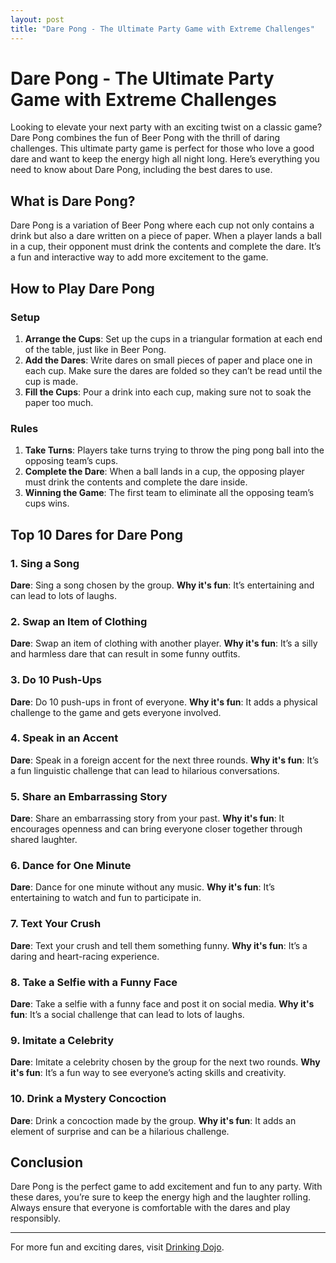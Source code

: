 ```yaml
---
layout: post
title: "Dare Pong - The Ultimate Party Game with Extreme Challenges"
---
```


# Dare Pong - The Ultimate Party Game with Extreme Challenges

Looking to elevate your next party with an exciting twist on a classic game? Dare Pong combines the fun of Beer Pong with the thrill of daring challenges. This ultimate party game is perfect for those who love a good dare and want to keep the energy high all night long. Here’s everything you need to know about Dare Pong, including the best dares to use.

## What is Dare Pong?

Dare Pong is a variation of Beer Pong where each cup not only contains a drink but also a dare written on a piece of paper. When a player lands a ball in a cup, their opponent must drink the contents and complete the dare. It’s a fun and interactive way to add more excitement to the game.

## How to Play Dare Pong

### Setup
1. **Arrange the Cups**: Set up the cups in a triangular formation at each end of the table, just like in Beer Pong.
2. **Add the Dares**: Write dares on small pieces of paper and place one in each cup. Make sure the dares are folded so they can’t be read until the cup is made.
3. **Fill the Cups**: Pour a drink into each cup, making sure not to soak the paper too much.

### Rules
1. **Take Turns**: Players take turns trying to throw the ping pong ball into the opposing team’s cups.
2. **Complete the Dare**: When a ball lands in a cup, the opposing player must drink the contents and complete the dare inside.
3. **Winning the Game**: The first team to eliminate all the opposing team’s cups wins.

## Top 10 Dares for Dare Pong

### 1. Sing a Song
**Dare**: Sing a song chosen by the group.
**Why it's fun**: It’s entertaining and can lead to lots of laughs.

### 2. Swap an Item of Clothing
**Dare**: Swap an item of clothing with another player.
**Why it's fun**: It’s a silly and harmless dare that can result in some funny outfits.

### 3. Do 10 Push-Ups
**Dare**: Do 10 push-ups in front of everyone.
**Why it's fun**: It adds a physical challenge to the game and gets everyone involved.

### 4. Speak in an Accent
**Dare**: Speak in a foreign accent for the next three rounds.
**Why it's fun**: It’s a fun linguistic challenge that can lead to hilarious conversations.

### 5. Share an Embarrassing Story
**Dare**: Share an embarrassing story from your past.
**Why it's fun**: It encourages openness and can bring everyone closer together through shared laughter.

### 6. Dance for One Minute
**Dare**: Dance for one minute without any music.
**Why it's fun**: It’s entertaining to watch and fun to participate in.

### 7. Text Your Crush
**Dare**: Text your crush and tell them something funny.
**Why it's fun**: It’s a daring and heart-racing experience.

### 8. Take a Selfie with a Funny Face
**Dare**: Take a selfie with a funny face and post it on social media.
**Why it's fun**: It’s a social challenge that can lead to lots of laughs.

### 9. Imitate a Celebrity
**Dare**: Imitate a celebrity chosen by the group for the next two rounds.
**Why it's fun**: It’s a fun way to see everyone’s acting skills and creativity.

### 10. Drink a Mystery Concoction
**Dare**: Drink a concoction made by the group.
**Why it's fun**: It adds an element of surprise and can be a hilarious challenge.

## Conclusion

Dare Pong is the perfect game to add excitement and fun to any party. With these dares, you’re sure to keep the energy high and the laughter rolling. Always ensure that everyone is comfortable with the dares and play responsibly.

---

For more fun and exciting dares, visit [Drinking Dojo](https://www.drinkingdojo.com).